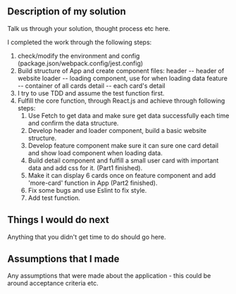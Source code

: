 ## Description of my solution

Talk us through your solution, thought process etc here.

I completed the work through the following steps:
1. check/modify the environment and config (package.json/webpack.config/jest.config)
2. Build structure of App and create component files:
   header -- header of website
   loader -- loading component, use for when loading data
   feature -- container of all cards
   detail -- each card's detail
3. I try to use TDD and assume the test function first.
4. Fulfill the core function, through React.js and achieve through following steps:
   1. Use Fetch to get data and make sure get data successfully each time and confirm the data structure.
   2. Develop header and loader component, build a basic website structure.
   3. Develop feature component make sure it can sure one card detail and show load component when loading data.
   3. Build detail component and fulfill a small user card with important data and add css for it. (Part1 finished).
   4. Make it can display 6 cards once on feature component and add 'more-card' function in App (Part2 finished).
   5. Fix some bugs and use Eslint to fix style.
   6. Add test function.



## Things I would do next

Anything that you didn't get time to do should go here.

## Assumptions that I made

Any assumptions that were made about the application - this could be around acceptance criteria etc.
